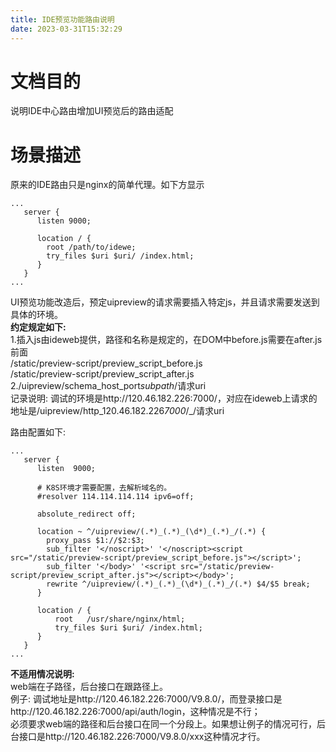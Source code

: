 ```yaml
---
title: IDE预览功能路由说明
date: 2023-03-31T15:32:29
---
```


# 文档目的

说明IDE中心路由增加UI预览后的路由适配

# 场景描述

原来的IDE路由只是nginx的简单代理。如下方显示

```
...
   server {
      listen 9000;

      location / {
        root /path/to/idewe;
        try_files $uri $uri/ /index.html;
      }
   }
...
```

UI预览功能改造后，预定uipreview的请求需要插入特定js，并且请求需要发送到具体的环境。  
**约定规定如下:**  
1.插入js由ideweb提供，路径和名称是规定的，在DOM中before.js需要在after.js前面  
/static/preview-script/preview\_script\_before.js  
/static/preview-script/preview\_script\_after.js  
2./uipreview/schema\_host\_port*subpath*/请求uri  
记录说明: 调试的环境是http://120.46.182.226:7000/，对应在ideweb上请求的地址是/uipreview/http\_120.46.182.226*7000*/\_/请求uri

路由配置如下:

```
...
   server {
      listen  9000;

      # K8S环境才需要配置，去解析域名的。
      #resolver 114.114.114.114 ipv6=off;

      absolute_redirect off;

      location ~ ^/uipreview/(.*)_(.*)_(\d*)_(.*)_/(.*) {
        proxy_pass $1://$2:$3;
        sub_filter '</noscript>' '</noscript><script src="/static/preview-script/preview_script_before.js"></script>';
        sub_filter '</body>' '<script src="/static/preview-script/preview_script_after.js"></script></body>';
        rewrite ^/uipreview/(.*)_(.*)_(\d*)_(.*)_/(.*) $4/$5 break;
      }

      location / {
          root   /usr/share/nginx/html;
          try_files $uri $uri/ /index.html;
      }
   }
...
```

**不适用情况说明:**  
web端在子路径，后台接口在跟路径上。  
例子: 调试地址是http://120.46.182.226:7000/V9.8.0/，而登录接口是http://120.46.182.226:7000/api/auth/login，这种情况是不行；  
必须要求web端的路径和后台接口在同一个分段上。如果想让例子的情况可行，后台接口是http://120.46.182.226:7000/V9.8.0/xxx这种情况才行。